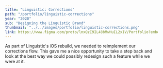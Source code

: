 ```yaml
---
title: "Linguistic: Corrections"
path: "/portfolio/linguistic-corrections"
year: "2020"
sub: "Designing the Linguistic Brand"
thumbnail: "../../images/portfolio/linguistic-corrections.png"
link: https://www.figma.com/proto/lnxQzI9IL48bMwHuIL2xIV/Portfolio?embed_host=share&kind=&node-id=46%3A43&scaling=scale-down-width&viewport=50%2C-537%2C0.2958114445209503
---
```


As part of Linguistic's iOS rebuild, we needed to reimplement our corrections flow. This gave me a nice opportunity to take a step back and look at the best way we could possibly redesign such a feature while we were at it.
